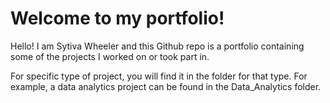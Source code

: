 # Welcome to my portfolio!
Hello! I am Sytiva Wheeler and this Github repo is a portfolio containing some of the projects I worked on or took part in.

For specific type of project, you will find it in the folder for that type.
For example, a data analytics project can be found in the Data_Analytics folder.
